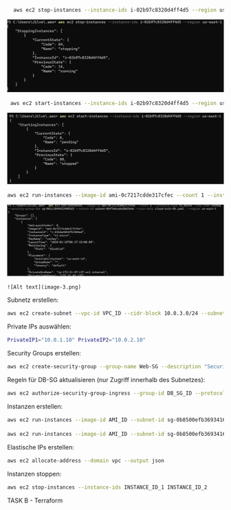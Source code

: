 ```bash
  aws ec2 stop-instances --instance-ids i-02b97c8320d4ff4d5 --region us-east-1
 ```

![Alt text](image.png)

```bash
 aws ec2 start-instances --instance-ids i-02b97c8320d4ff4d5 --region us-east-1
 ```

 ![Alt text](image-1.png)

```bash
aws ec2 run-instances --image-id ami-0c7217cdde317cfec --count 1 --instance-type t2.micro --key-name Lorena-1 --security-group-ids sg-061c18444234902d3 --subnet-id subnet-0bf7e6ce6e58d3e4e --user-data file://C:/Work/alleordner/TBZ/m320/m346/KN05/cloud-init-db.yaml  --region us-east-1

 ```

 ![Alt text](image-2.png)

```
![Alt text](image-3.png)
``` 

Subnetz erstellen:
``` bash
aws ec2 create-subnet --vpc-id VPC_ID --cidr-block 10.0.3.0/24 --subnet-name Subnet-KN09
```

Private IPs auswählen:
```bash
PrivateIP1="10.0.1.10" PrivateIP2="10.0.2.10"
```

Security Groups erstellen:
```bash
aws ec2 create-security-group --group-name Web-SG --description "Security Group for Web" --vpc-id vpc-00fad79e0fa72f1dc aws ec2 create-security-group --group-name DB-SG --description "Security Group for DB" --vpc-id vpc-00fad79e0fa72f1dc
```

Regeln für DB-SG aktualisieren (nur Zugriff innerhalb des Subnetzes):
```bash
aws ec2 authorize-security-group-ingress --group-id DB_SG_ID --protocol tcp --port 3306 --source-prefix-list YOUR_SUBNET_CIDR
```

Instanzen erstellen:
```bash
aws ec2 run-instances --image-id AMI_ID --subnet-id sg-0b8500efb36934160 --instance-type t2.micro --key-name KEY_PAIR --security-group-ids WEB_SG_ID --private-ip-address $PrivateIP1

aws ec2 run-instances --image-id AMI_ID --subnet-id sg-0b8500efb36934160 --instance-type t2.micro --key-name KEY_PAIR --security-group-ids DB_SG_ID --private-ip-address $PrivateIP2
```

Elastische IPs erstellen:
```bash
aws ec2 allocate-address --domain vpc --output json
```

Instanzen stoppen:
```bash
aws ec2 stop-instances --instance-ids INSTANCE_ID_1 INSTANCE_ID_2
```

TASK B - Terraform